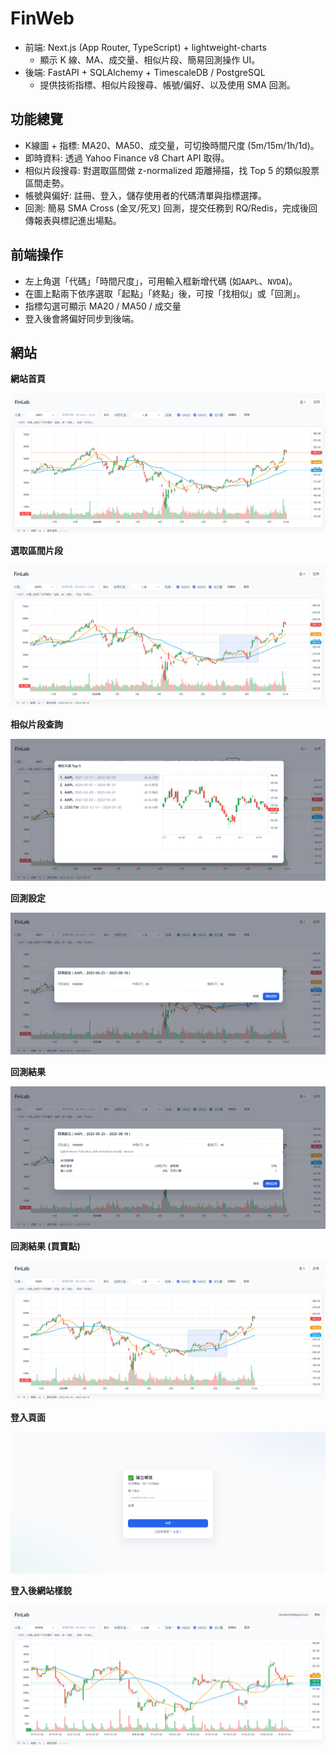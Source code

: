 # FinWeb

- 前端: Next.js (App Router, TypeScript) + lightweight-charts
  - 顯示 K 線、MA、成交量、相似片段、簡易回測操作 UI。
- 後端: FastAPI + SQLAlchemy + TimescaleDB / PostgreSQL
  - 提供技術指標、相似片段搜尋、帳號/偏好、以及使用 SMA 回測。

## 功能總覽
- K線圖 + 指標: MA20、MA50、成交量，可切換時間尺度 (5m/15m/1h/1d)。
- 即時資料: 透過 Yahoo Finance v8 Chart API 取得。
- 相似片段搜尋: 對選取區間做 z-normalized 距離掃描，找 Top 5 的類似股票區間走勢。
- 帳號與偏好: 註冊、登入，儲存使用者的代碼清單與指標選擇。
- 回測: 簡易 SMA Cross (金叉/死叉) 回測，提交任務到 RQ/Redis，完成後回傳報表與標記進出場點。

## 前端操作
- 左上角選「代碼」「時間尺度」，可用輸入框新增代碼 (如`AAPL`、`NVDA`)。
- 在圖上點兩下依序選取「起點」「終點」後，可按「找相似」或「回測」。
- 指標勾選可顯示 MA20 / MA50 / 成交量
- 登入後會將偏好同步到後端。

## 網站


**網站首頁**

![1](image/1.png)

**選取區間片段**

![2](image/2.png)

**相似片段查詢**

![3](image/3.png)

**回測設定**

![4](image/4.png)

**回測結果**

![5](image/5.png)

**回測結果 (買賣點)**

![6](image/6.png)

**登入頁面**

![7](image/7.png)

**登入後網站樣貌**

![8](image/8.png)

